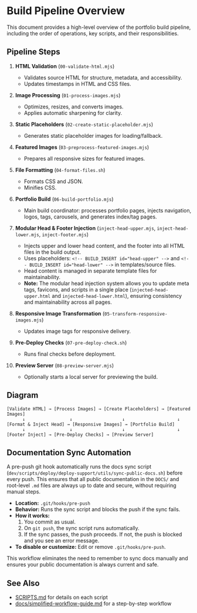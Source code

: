 # Build Pipeline Overview

This document provides a high-level overview of the portfolio build pipeline, including the order of operations, key scripts, and their responsibilities.

## Pipeline Steps

1. **HTML Validation** (`00-validate-html.mjs`)
   - Validates source HTML for structure, metadata, and accessibility.
   - Updates timestamps in HTML and CSS files.

2. **Image Processing** (`01-process-images.mjs`)
   - Optimizes, resizes, and converts images.
   - Applies automatic sharpening for clarity.

3. **Static Placeholders** (`02-create-static-placeholder.mjs`)
   - Generates static placeholder images for loading/fallback.

4. **Featured Images** (`03-preprocess-featured-images.mjs`)
   - Prepares all responsive sizes for featured images.

5. **File Formatting** (`04-format-files.sh`)
   - Formats CSS and JSON.
   - Minifies CSS.

6. **Portfolio Build** (`06-build-portfolio.mjs`)
   - Main build coordinator: processes portfolio pages, injects navigation, logos, tags, carousels, and generates index/tag pages.

7. **Modular Head & Footer Injection** (`inject-head-upper.mjs`, `inject-head-lower.mjs`, `inject-footer.mjs`)
   - Injects upper and lower head content, and the footer into all HTML files in the build output.
   - Uses placeholders: `<!-- BUILD_INSERT id="head-upper" -->` and `<!-- BUILD_INSERT id="head-lower" -->` in templates/source files.
   - Head content is managed in separate template files for maintainability.
   - **Note:** The modular head injection system allows you to update meta tags, favicons, and scripts in a single place (`injected-head-upper.html` and `injected-head-lower.html`), ensuring consistency and maintainability across all pages.

8. **Responsive Image Transformation** (`05-transform-responsive-images.mjs`)
   - Updates image tags for responsive delivery.

9. **Pre-Deploy Checks** (`07-pre-deploy-check.sh`)
   - Runs final checks before deployment.

10. **Preview Server** (`08-preview-server.mjs`)
    - Optionally starts a local server for previewing the build.

## Diagram

```
[Validate HTML] → [Process Images] → [Create Placeholders] → [Featured Images]
      ↓                 ↓                   ↓                    ↓
[Format & Inject Head] → [Responsive Images] → [Portfolio Build]
      ↓                 ↓                   ↓                    ↓
[Footer Inject] → [Pre-Deploy Checks] → [Preview Server]
```

## Documentation Sync Automation

A pre-push git hook automatically runs the docs sync script (`dev/scripts/deploy/deploy-support/utils/sync-public-docs.sh`) before every push. This ensures that all public documentation in the `DOCS/` and root-level `.md` files are always up to date and secure, without requiring manual steps.

- **Location:** `.git/hooks/pre-push`
- **Behavior:** Runs the sync script and blocks the push if the sync fails.
- **How it works:**
  1. You commit as usual.
  2. On `git push`, the sync script runs automatically.
  3. If the sync passes, the push proceeds. If not, the push is blocked and you see an error message.
- **To disable or customize:** Edit or remove `.git/hooks/pre-push`.

This workflow eliminates the need to remember to sync docs manually and ensures your public documentation is always current and safe.

## See Also
- [SCRIPTS.md](SCRIPTS.md) for details on each script
- [docs/simplified-workflow-guide.md](docs/simplified-workflow-guide.md) for a step-by-step workflow
